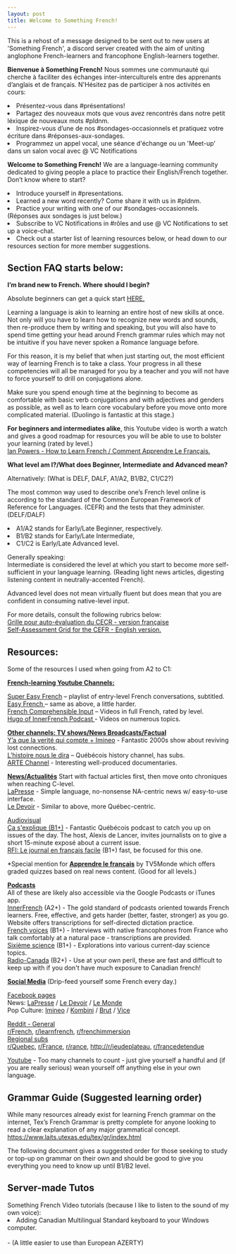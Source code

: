 ```yaml
---
layout: post
title: Welcome to Something French!
---
```


<div class="message">
  This is a rehost of a message designed to be sent out to new users at 'Something French', a discord server created with the aim of uniting anglophone French-learners and francophone English-learners together.
</div>

<b>Bienvenue à Something French!</b> Nous sommes une communauté qui cherche à faciliter des échanges inter-interculturels entre des apprenants d’anglais et de français. 
N'Hésitez pas de participer à nos activités en cours: 

<li>Présentez-vous dans #présentations!</li> 
<li>Partagez des nouveaux mots que vous avez rencontrés dans notre petit léxique de nouveaux mots #pldnm. </li> 
<li>Inspirez-vous d’une de nos #sondages-occasionnels et pratiquez votre écriture dans #réponses-aux-sondages. </li> 
<li>Programmez un appel vocal, une séance d'échange ou un 'Meet-up' dans un salon vocal avec @ VC Notifications </li> 

<b>Welcome to Something French!</b> We are a language-learning community dedicated to giving people a place to practice their English/French together. 
Don’t know where to start? 

<li>Introduce yourself in #presentations. </li>
<li>Learned a new word recently? Come share it with us in #pldnm. </li>
<li>Practice your writing with one of our #sondages-occasionnels. (Réponses aux sondages is just below.) </li>
<li> Subscribe to VC Notifications in #rôles and use @ VC Notifications to set up a voice-chat. </li>
<li>Check out a starter list of learning resources below, or head down to our resources section for more member suggestions.</li>

<h2>Section FAQ starts below:</h2>

<b>I’m brand new to French. Where should I begin?</b>

Absolute beginners can get a quick start <a href="https://www.youtube.com/playlist?list=PLV1-QgpUU7N2TVWS6gEVMqEfAFjAl-DV6">HERE.</a>

Learning a language is akin to learning an entire host of new skills at once. Not only will you have to learn how to recognize new words and sounds, then re-produce them by writing and speaking, but you will also have to spend time getting your head around French grammar rules which may not be intuitive if you have never spoken a Romance language before. 

For this reason, it is my belief that when just starting out, the most efficient way of learning French is to take a class. Your progress in all these competencies will all be managed for you by a teacher and you will not have to force yourself to drill on conjugations alone. 

Make sure you spend enough time at the beginning to become as comfortable with basic verb conjugations and with adjectives and genders as possible, as well as to learn core vocabulary before you move onto more complicated material. (Duolingo is fantastic at this stage.) 

<b>For beginners and intermediates alike</b>, this Youtube video is worth a watch and gives a good roadmap for resources you will be able to use to bolster your learning (rated by level.)  <br>
<a href="https://www.youtube.com/watch?v=WdFf1SbBO1M">Ian Powers - How to Learn French / Comment Apprendre Le Français.</a>

<b>What level am I?/What does Beginner, Intermediate and Advanced mean?</b>

Alternatively: (What is DELF, DALF, A1/A2, B1/B2, C1/C2?) 

The most common way used to describe one’s French level online is according to the standard of the Common European Framework of Reference for Languages. (CEFR) and the tests that they administer. (DELF/DALF)

<li>A1/A2 stands for Early/Late Beginner, respectively. </li>
<li>B1/B2 stands for Early/Late Intermediate, </li>
<li>C1/C2 is Early/Late Advanced level. 
  
Generally speaking:<br>Intermediate is considered the level at which you start to become more self-sufficient in your language learning. (Reading light news articles, digesting listening content in neutrally-accented French). 
  
Advanced level does not mean virtually fluent but does mean that you are confident in consuming native-level input.
  
For more details, consult the following rubrics below:<br><a href="https://rm.coe.int/CoERMPublicCommonSearchServices/DisplayDCTMContent?documentId=090000168045bb57"> Grille pour auto-évaluation du CECR - version française</a><br> <a href="https://rm.coe.int/CoERMPublicCommonSearchServices/DisplayDCTMContent?documentId=090000168045bb52">Self-Assessment Grid for the CEFR - English version.</a>

  <h2>Resources:</h2>
  <p>Some of the resources I used  when going from A2 to C1: </p>
<p><strong><u>French-learning Youtube  Channels:</u></strong> </p>
<p><a href="https://www.youtube.com/watch?v=KT3TGp5rr-o&amp;list=PLA5UIoabheFMChKPAUUNNEOd7BobVJVoQ" target="_blank" title="Super Easy French" role="button">Super  Easy French</a> &ndash; playlist of entry-level French conversations,  subtitled. <br />
  <a href="https://www.youtube.com/watch?v=I3t_8Q4s6Kc&amp;list=PLA5UIoabheFMYWWnGFFxl8_nvVZWZSykc" target="_blank" title="Easy French " role="button">Easy  French </a>&ndash; same as above, a little harder.<br />
<a href="https://www.youtube.com/channel/UC-XUpEBvcQcRqMdtLhoXmOA" target="_blank" title="French Comprehensible Input" role="button">French  Comprehensible Input</a> &ndash; Videos in full French, rated by level.<br /> 
<a href="https://www.youtube.com/c/innerFrench" target="_blank" title="Hugo of InnerFrench Podcast " role="button">Hugo  of InnerFrench Podcast </a>- Videos on numerous topics. </p>
<p><strong><u>Other channels: TV shows/News Broadcasts/Factual</u></strong> <a href="https://www.youtube.com/c/imineo/videos" target="_blank" title="Y&rsquo;a que la verit&eacute; qui compte + Imineo" role="button"><br />
Y&rsquo;a  que la verit&eacute; qui compte + Imineo</a> - Fantastic 2000s show about  reviving lost connections.<br /> 
<a href="https://www.youtube.com/channel/UCN4TCCaX-gqBNkrUqXdgGRA0" target="_blank" title="L&rsquo;histoire nous le dira" role="button">L&rsquo;histoire  nous le dira</a> &ndash; Qu&eacute;b&eacute;cois history channel, has subs. <a href="https://www.youtube.com/c/arteplus7fr/videos" target="_blank" title="ARTE Channel" role="button"><br />
ARTE Channel</a> -  Interesting well-produced documentaries. </p>
<p><strong><u>News/Actualit&eacute;s</u></strong> Start with factual articles  first, then move onto chroniques when reaching C-level. <br />
<a href="https://www.lapresse.ca/" target="_blank" title="LaPresse" role="button">LaPresse</a> - Simple language, no-nonsense NA-centric news  w/ easy-to-use interface. <br />
<a href="https://www.ledevoir.com/" target="_blank" title="Le Devoir" role="button">Le Devoir</a> - Similar  to above, more Qu&eacute;bec-centric. </p>
<p><u>Audiovisual</u> <a href="https://ici.radio-canada.ca/ohdio/balados/6108/ca-sexplique-balado-info-alexis-de-lancer" target="_blank" title="&Ccedil;a s'explique (B1+)" role="button"><br />
&Ccedil;a  s'explique (B1+)</a> - Fantastic Qu&eacute;b&eacute;cois podcast to catch you up on  issues of the day. The host, Alexis de Lancer, invites journalists on to give a  short 15-minute expos&eacute; about a current issue. <a href="https://savoirs.rfi.fr/fr/apprendre-enseigner/langue-francaise/journal-en-fran%C3%87ais-facile" target="_blank" title="RFI: Le journal en fran&ccedil;ais facile" role="button"><br />
RFI: Le journal en fran&ccedil;ais facile</a> (B1+) fast, be  focused for this one. </p>
<p>*Special mention for <strong><a href="https://apprendre.tv5monde.com/fr" target="_blank" title="Apprendre le fran&ccedil;ais" role="button">Apprendre  le fran&ccedil;ais</a></strong> by TV5Monde which offers graded quizzes  based on real news content. (Good for all levels.)</p>
 
<p><u><strong>Podcasts</strong></u> <br />
  All of these are likely also accessible via the Google Podcasts or iTunes app.<br /> 
  <a title="InnerFrench" href="https://innerfrench.com/" rel="noreferrer noopener" target="_blank" role="button" tabindex="0">InnerFrench</a> (A2+) - The gold standard of podcasts oriented towards French learners. Free, effective, and gets harder (better, faster, stronger) as you go. Website offers transcriptions for self-directed dictation practice. <br />
  <a title="French voices" href="https://frenchyourway.com.au/category/frenchvoices/page/3" rel="noreferrer noopener" target="_blank" role="button" tabindex="0">French voices</a> (B1+) - Interviews with native francophones from France who talk comfortably at a natural pace - transcriptions are provided. <a title="Sixi&egrave;me science" href="https://www.20minutes.fr/podcast/sixieme-science/" rel="noreferrer noopener" target="_blank" role="button" tabindex="0"><br />
  Sixi&egrave;me science</a> (B1+) - Explorations into various current-day science topics. <a title="Radio-Canada" href="https://ici.radio-canada.ca/ohdio/balados" rel="noreferrer noopener" target="_blank" role="button" tabindex="0"><br />
Radio-Canada</a> (B2+) - Use at your own peril, these are fast and difficult to keep up with if you don't have much exposure to Canadian french! </p>
<p><u><strong>Social Media</strong></u> (Drip-feed yourself some French every day.) </p>
<p><u>Facebook pages</u> <br />
News: <a title="LaPresse" href="https://www.facebook.com/LaPresseFB" rel="noreferrer noopener" target="_blank" role="button" tabindex="0">LaPresse</a> / <a title="Le Devoir" href="https://www.facebook.com/ledevoir" rel="noreferrer noopener" target="_blank" role="button" tabindex="0">Le Devoir</a> / <a title="Le Monde" href="https://www.facebook.com/lemonde.fr/" rel="noreferrer noopener" target="_blank" role="button" tabindex="0">Le Monde</a> <br />
Pop Culture: <a title="Imineo" href="https://www.facebook.com/imineoTV/" rel="noreferrer noopener" target="_blank" role="button" tabindex="0">Imineo</a> / <a title="Kombini" href="https://www.facebook.com/Konbini/?brand_redir=48894759275" rel="noreferrer noopener" target="_blank" role="button" tabindex="0">Kombini</a> / <a title="Brut" href="https://www.facebook.com/brutofficiel/" rel="noreferrer noopener" target="_blank" role="button" tabindex="0">Brut</a> / <a title="Vice" href="https://www.facebook.com/VICEFrance/" rel="noreferrer noopener" target="_blank" role="button" tabindex="0">Vice</a> </p>
<p><u> Reddit - General</u> <br />
<a title="r/French" href="http://reddit.com/r/french" rel="noreferrer noopener" target="_blank" role="button" tabindex="0">r/French</a>, <a title="r/learnfrench" href="http://reddit.com/r/learnfrench" rel="noreferrer noopener" target="_blank" role="button" tabindex="0">r/learnfrench</a>, <a title="r/frenchimmersion" href="http://reddit.com/r/frenchimmersion" rel="noreferrer noopener" target="_blank" role="button" tabindex="0">r/frenchimmersion<br />
</a><u>Regional subs</u> <br />
  <a title="r/Quebec" href="http://reddit.com/r/Quebec" rel="noreferrer noopener" target="_blank" role="button" tabindex="0">r/Quebec</a>, <a title="r/France" href="http://reddit.com/r/france" rel="noreferrer noopener" target="_blank" role="button" tabindex="0">r/France</a>, <a title="r/rance" href="http://reddit.com/r/rance" rel="noreferrer noopener" target="_blank" role="button" tabindex="0">r/rance</a>, <a title="http://r/jeudeplateau" href="http://r/jeudeplateau" rel="noreferrer noopener" target="_blank" role="button" tabindex="0">http://r/jeudeplateau</a>, <a title="r/francedetendue" href="http://reddit.com/r/francedetendue" rel="noreferrer noopener" target="_blank" role="button" tabindex="0">r/francedetendue</a> </p>
<p><u>Youtube</u> - Too many channels to count - just give yourself a handful and (if you are really serious) wean yourself off anything else in your own language. </p>
  
<h2>Grammar Guide (Suggested learning order)</h2>
  <p>While many resources already exist for learning French grammar on the internet, Tex&rsquo;s French Grammar is pretty complete for anyone looking to read a clear explanation of any major grammatical concept. <br />
  <a title="https://www.laits.utexas.edu/tex/gr/index.html" href="https://www.laits.utexas.edu/tex/gr/index.html" rel="noreferrer noopener" target="_blank" role="button" tabindex="0">https://www.laits.utexas.edu/tex/gr/index.html</a> </p>
<p>The following document gives a suggested order for those seeking to study or top-up on grammar on their own and should be good to give you everything you need to know up until B1/B2 level.
</p>
  
  <h2>Server-made Tutos</h2>
  Something French Video tutorials (because I like to listen to the sound of my own voice): 
  
  <li>Adding Canadian Multilingual Standard keyboard to your Windows computer.</li><br>
    - (A little easier to use than European AZERTY) 
